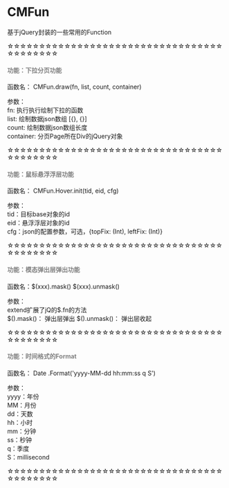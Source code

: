 # CMFun
基于jQuery封装的一些常用的Function

☆☆☆☆☆☆☆☆☆☆☆☆☆☆☆☆☆☆☆☆☆☆☆☆☆☆☆☆☆☆☆☆☆☆☆☆☆☆☆☆☆☆

<h4 style="color:gray">功能：下拉分页功能</h4>

函数名： CMFun.draw(fn, list, count, container)  <br/>

参数： <br/>
fn: 执行执行绘制下拉的函数 <br/>
list: 绘制数据json数组 [{}, {}] <br/>
count: 绘制数据json数组长度 <br/>
container: 分页Page所在Div的jQuery对象 <br/>

☆☆☆☆☆☆☆☆☆☆☆☆☆☆☆☆☆☆☆☆☆☆☆☆☆☆☆☆☆☆☆☆☆☆☆☆☆☆☆☆☆☆

<h4 style="color:gray">功能：鼠标悬浮浮层功能</h4>

函数名： CMFun.Hover.init(tid, eid, cfg) <br/>

参数： <br/>
tid：目标base对象的id  <br/>
eid：悬浮浮层对象的id  <br/>
cfg：json的配置参数，可选，{topFix: (Int), leftFix: (Int)}  <br/>

☆☆☆☆☆☆☆☆☆☆☆☆☆☆☆☆☆☆☆☆☆☆☆☆☆☆☆☆☆☆☆☆☆☆☆☆☆☆☆☆☆☆

<h4 style="color:gray">功能：模态弹出层弹出功能</h4>

函数名：$(xxx).mask()  $(xxx).unmask()   

参数： <br/>
extend扩展了jQ的$.fn的方法 <br/>
$().mask()： 弹出层弹出
$().unmask()： 弹出层收起 

☆☆☆☆☆☆☆☆☆☆☆☆☆☆☆☆☆☆☆☆☆☆☆☆☆☆☆☆☆☆☆☆☆☆☆☆☆☆☆☆☆☆

<h4 style="color:gray">功能：时间格式的Format</h4>

函数名： Date .Format('yyyy-MM-dd hh:mm:ss q S')

参数：  <br/>
yyyy：年份  <br/>
MM：月份  <br/>
dd：天数  <br/>
hh：小时  <br/>
mm：分钟  <br/>
ss：秒钟  <br/>
q：季度  <br/>
S：millisecond <br/>

☆☆☆☆☆☆☆☆☆☆☆☆☆☆☆☆☆☆☆☆☆☆☆☆☆☆☆☆☆☆☆☆☆☆☆☆☆☆☆☆☆☆


#
